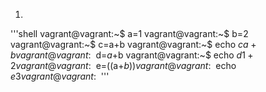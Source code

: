1)
'''shell
vagrant@vagrant:~$ a=1
vagrant@vagrant:~$ b=2
vagrant@vagrant:~$ c=a+b
vagrant@vagrant:~$ echo $c
a+b
vagrant@vagrant:~$ d=$a+$b
vagrant@vagrant:~$ echo $d
1+2
vagrant@vagrant:~$ e=$(($a+$b))
vagrant@vagrant:~$ echo $e
3
vagrant@vagrant:~$
'''
